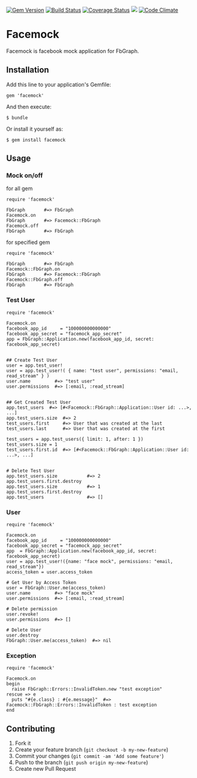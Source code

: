 [![Gem Version](https://badge.fury.io/rb/facemock.svg)](http://badge.fury.io/rb/facemock)
[![Build Status](https://travis-ci.org/ogawatti/facemock.svg?branch=master)](https://travis-ci.org/ogawatti/facemock)
[![Coverage Status](https://coveralls.io/repos/ogawatti/facemock/badge.png?branch=master)](https://coveralls.io/r/ogawatti/facemock?branch=master)
[<img src="https://gemnasium.com/ogawatti/facemock.png" />](https://gemnasium.com/ogawatti/facemock)
[![Code Climate](https://codeclimate.com/github/ogawatti/facemock.png)](https://codeclimate.com/github/ogawatti/facemock)

# Facemock

Facemock is facebook mock application for FbGraph.

## Installation

Add this line to your application's Gemfile:

    gem 'facemock'

And then execute:

    $ bundle

Or install it yourself as:

    $ gem install facemock

## Usage

### Mock on/off

for all gem

    require 'facemock'

    FbGraph       #=> FbGraph
    Facemock.on
    FbGraph       #=> Facemock::FbGraph
    Facemock.off
    FbGraph       #=> FbGraph

for specified gem

    require 'facemock'

    FbGraph       #=> FbGraph
    Facemock::FbGraph.on
    FbGraph       #=> Facemock::FbGraph
    Facemock::FbGraph.off
    FbGraph       #=> FbGraph

### Test User

    require 'facemock'

    Facemock.on
    facebook_app_id     = "100000000000000"
    facebook_app_secret = "facemock_app_secret"
    app = FbGraph::Application.new(facebook_app_id, secret: facebook_app_secret)


    ## Create Test User
    user = app.test_user!
    user = app.test_user!( { name: "test user", permissions: "email, read_stream" } )
    user.name         #=> "test user"
    user.permissions  #=> [:email, :read_stream]


    ## Get Created Test User
    app.test_users  #=> [#<Facemock::FbGraph::Application::User id: ...>, ...]
    app.test_users.size  #=> 2
    test_users.first     #=> User that was created at the last
    test_users.last      #=> User that was created at the first

    test_users = app.test_users({ limit: 1, after: 1 })
    test_users.size = 1
    test_users.first.id  #=> [#<Facemock::FbGraph::Application::User id: ...>, ...]


    # Delete Test User
    app.test_users.size           #=> 2
    app.test_users.first.destroy
    app.test_users.size           #=> 1
    app.test_users.first.destroy
    app.test_users                #=> []

### User

    require 'facemock'

    Facemock.on
    facebook_app_id     = "100000000000000"
    facebook_app_secret = "facemock_app_secret"
    app  = FbGraph::Application.new(facebook_app_id, secret: facebook_app_secret)
    user = app.test_user!({name: "face mock", permissions: "email, read_stream"})
    access_token = user.access_token

    # Get User by Access Token
    user = FbGraph::User.me(access_token)
    user.name         #=> "face mock"
    user.permissions  #=> [:email, :read_stream]

    # Delete permission
    user.revoke!
    user.permissions  #=> []

    # Delete User
    user.destroy
    FbGraph::User.me(access_token)  #=> nil

### Exception

    require 'facemock'

    Facemock.on
    begin
      raise FbGraph::Errors::InvalidToken.new "test exception"
    rescue => e
      puts "#{e.class} : #{e.message}"  #=> Facemock::FbGraph::Errors::InvalidToken : test exception
    end

## Contributing

1. Fork it
2. Create your feature branch (`git checkout -b my-new-feature`)
3. Commit your changes (`git commit -am 'Add some feature'`)
4. Push to the branch (`git push origin my-new-feature`)
5. Create new Pull Request

